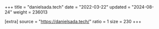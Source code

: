 +++
title = "danielsada.tech"
date = "2022-03-22"
updated = "2024-08-24"
weight = 236013

[extra]
source = "https://danielsada.tech/"
ratio = 1
size = 230
+++
